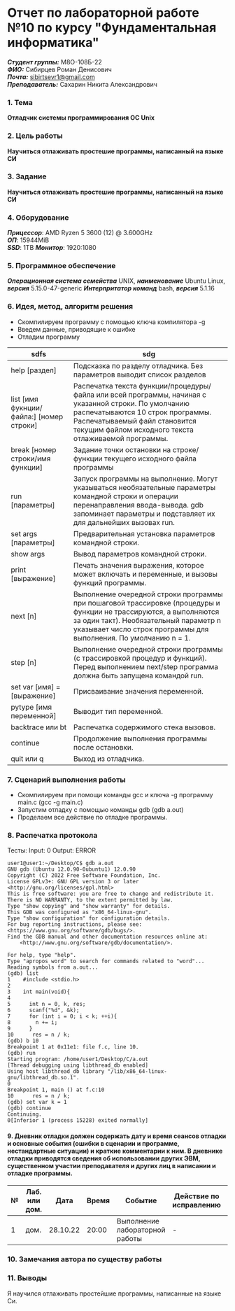 # Отчет по лабораторной работе №10 по курсу "Фундаментальная информатика"
___Студент группы:___ М8О-108Б-22 \
___ФИО:___ Сибирцев Роман Денисович \
___Почта:___ sibirtsevr1@gmail.com \
___Преподаватель:___ Сахарин Никита Александрович 

### 1. Тема
 __Отладчик системы программирования ОС Unix__

### 2. Цель работы
__Научиться отлаживать простешие программы, написанный на языке СИ__

### 3. Задание
__Научиться отлаживать простешие программы, написанный на языке СИ__

### 4. Оборудование
___Прицессор___: AMD Ryzen 5 3600 (12) @ 3.600GHz \
___ОП___: 15944MiB \
___SSD___: 1TB
___Монитор___: 1920:1080

### 5. Программное обеспечение
___Операционная система семейства___ UNIX, ___наименование___ Ubuntu Linux, ___версия___ 5.15.0-47-generic
___Интерпритатор команд___ bash, ___версия___ 5.1.16

### 6. Идея, метод, алгоритм решения
- Скомпилируем программу с помощью ключа компилятора -g
- Введем данные, приводящие к ошибке
- Отладим программу 

|sdfs|sdg|
|----|---|
|help [раздел]|Подсказка по разделу отладчика. Без параметров выводит список разделов|
|list [имя фукнции/файла:] [номер строки]|Распечатка текста функции/процедуры/файла или всей программы, начиная с указанной строки. По умолчанию распечатываются 10 строк программы. Распечатываемый файл становится текущим файлом исходного текста отлаживаемой программы.|
|break [номер строки/имя функции]|Задание точки остановки на строке/функции текущего исходного файла программы|
|run [параметры]|Запуск программы на выполнение. Могут указываться необязательные параметры командной строки и операции перенаправления ввода-вывода. gdb запоминает параметры и подставляет их для дальнейших вызовах run.|
|set args [параметры]|Предварительная установка параметров командной строки.|
|show args|Вывод параметров командной строки.|
|print [выражение]|Печать значения выражения, которое может включать и переменные, и вызовы функций программы.|
|next [n]|Выполнение очередной строки программы при пошаговой трассировке (процедуры и функции не трассируются, а выполняются за один такт). Необязательный параметр n указывает число строк программы для выполнения. По умолчанию n = 1.|
|step [n]|Выполнение очередной строки программы (с трассировкой процедур и функций). Перед выполнением next/step программа должна быть запущена командой run.|
|set var [имя] = [выражение]|Присваивание значения переменной.|
|pytype [имя переменной]|Выводит тип переменной.|
|backtrace или bt|Распечатка содержимого стека вызовов.|
|continue|Продолжение выполнения программы после остановки.|
|quit или q|Выход из отладчика.|

### 7. Сценарий выполнения работы
- Скомпилируем при помощи команды gcc и ключа -g программу main.c (gcc -g main.c)
- Запустим отладку с помощью команды gdb (gdb a.out)
- Проделаем все действие по отладке программы.



### 8. Распечатка протокола
Тесты: 
Input: 0
Output: ERROR
```
user1@user1:~/Desktop/C$ gdb a.out 
GNU gdb (Ubuntu 12.0.90-0ubuntu1) 12.0.90
Copyright (C) 2022 Free Software Foundation, Inc.
License GPLv3+: GNU GPL version 3 or later <http://gnu.org/licenses/gpl.html>
This is free software: you are free to change and redistribute it.
There is NO WARRANTY, to the extent permitted by law.
Type "show copying" and "show warranty" for details.
This GDB was configured as "x86_64-linux-gnu".
Type "show configuration" for configuration details.
For bug reporting instructions, please see:
<https://www.gnu.org/software/gdb/bugs/>.
Find the GDB manual and other documentation resources online at:
    <http://www.gnu.org/software/gdb/documentation/>.

For help, type "help".
Type "apropos word" to search for commands related to "word"...
Reading symbols from a.out...
(gdb) list
1    #include <stdio.h>
2    
3    int main(void){
4    
5      int n = 0, k, res;
6      scanf("%d", &k);
7      for (int i = 0; i < k; ++i){
8        n += i;
9      }
10      res = n / k;
(gdb) b 10
Breakpoint 1 at 0x11e1: file f.c, line 10.
(gdb) run
Starting program: /home/user1/Desktop/C/a.out 
[Thread debugging using libthread_db enabled]
Using host libthread_db library "/lib/x86_64-linux-gnu/libthread_db.so.1".
0
Breakpoint 1, main () at f.c:10
10      res = n / k;
(gdb) set var k = 1
(gdb) continue
Continuing.
0[Inferior 1 (process 15228) exited normally]
```

#### 9. Дневник отладки должен содержать дату и время сеансов отладки и основные события (ошибки в сценарии и программе, нестандартные ситуации) и краткие комментарии к ним. В дневнике отладки приводятся сведения об использовании других ЭВМ, существенном участии преподавателя и других лиц в написании и отладке программы.

| № |  Лаб. или дом. | Дата | Время | Событие | Действие по исправлению | Примечание |
| ------ | ------ | ------ | ------ | ------ | ------ | ------ |
| 1 | дом. | 28.10.22 | 20:00 | Выполнение лабораторной работы | - | - |

### 10. Замечания автора по существу работы 

### 11. Выводы
Я научился отлаживать простейшие программы, написанные на языке Си.     
